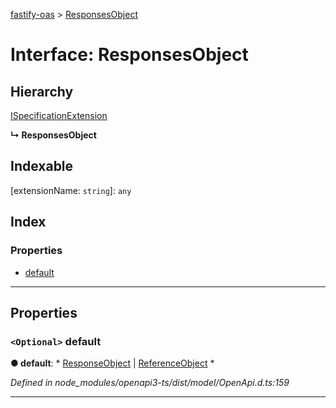 [fastify-oas](../README.md) > [ResponsesObject](../interfaces/responsesobject.md)

# Interface: ResponsesObject

## Hierarchy

 [ISpecificationExtension](ispecificationextension.md)

**↳ ResponsesObject**

## Indexable

\[extensionName: `string`\]:&nbsp;`any`
## Index

### Properties

* [default](responsesobject.md#default)

---

## Properties

<a id="default"></a>

### `<Optional>` default

**● default**: * [ResponseObject](responseobject.md) &#124; [ReferenceObject](referenceobject.md)
*

*Defined in node_modules/openapi3-ts/dist/model/OpenApi.d.ts:159*

___

